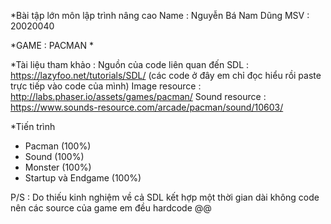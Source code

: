 *Bài tập lớn môn lập trình nâng cao 
  Name : Nguyễn Bá Nam Dũng
  MSV : 20020040 

*GAME : PACMAN
*

*Tài liệu tham khảo :
Nguồn của code liên quan đến SDL : https://lazyfoo.net/tutorials/SDL/ (các code ở đây em chỉ đọc hiểu rồi paste trực tiếp vào code của mình)
Image resource : http://labs.phaser.io/assets/games/pacman/ 
Sound resource : https://www.sounds-resource.com/arcade/pacman/sound/10603/

*Tiến trình 
- Pacman (100%)
- Sound (100%)
- Monster (100%)
- Startup và Endgame (100%)

P/S : Do thiếu kinh nghiệm về cả SDL kết hợp một thời gian dài không code nên các source của game em đều hardcode @@ 
